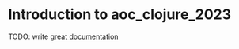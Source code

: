 # Introduction to aoc_clojure_2023

TODO: write [great documentation](http://jacobian.org/writing/what-to-write/)
